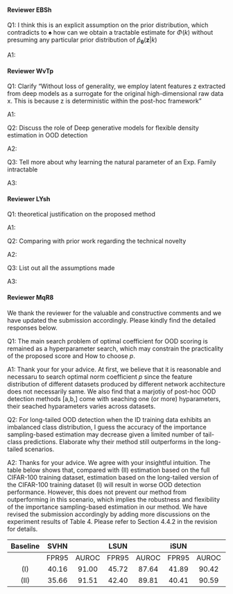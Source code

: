 #### Reviewer EBSh
Q1: I think this is an explicit assumption on the prior distribution, which contradicts to $\spadesuit$ how can we obtain a tractable estimate for $\Phi (k)$ without presuming any particular prior distribution of $\hat{p}_{\boldsymbol{\theta}}\left(\mathbf{z}|k \right)$

A1: 

#### Reviewer WvTp
Q1: Clarify “Without loss of generality, we employ latent features z extracted from deep models as a surrogate for the original high-dimensional raw data x. This is because z is deterministic within the post-hoc framework”

A1: 

Q2: Discuss the role of Deep generative models for flexible density estimation in OOD detection

A2:

Q3: Tell more about why learning the natural parameter of an Exp. Family intractable

A3:

#### Reviewer LYsh
Q1: theoretical justification on the proposed method

A1:

Q2: Comparing with prior work regarding the technical novelty

A2:

Q3: List out all the assumptions made

A3:

#### Reviewer MqR8
We thank the reviewer for the valuable and constructive comments and we have updated the submission accordingly. Please kindly find the detailed responses below.

Q1: The main search problem of optimal coefficient for OOD scoring is remained as a hyperparameter search, which may constrain the practicality of the proposed score and How to choose $p$.

A1: Thank your for your advice. At first, we believe that it is reasonable and necessaru to search optimal norm coefficient $p$ since the feature distribution of different datasets produced by different network acchitecture does not necessarily same. We also find that a marjotiy of post-hoc OOD detection methods [a,b,] come with seaching one (or more) hyparameters, their seached hyparameters varies across datasets. 

Q2: For long-tailed OOD detection when the ID training data exhibits an imbalanced class distribution, I guess the accuracy of the importance sampling-based estimation may decrease given a limited number of tail-class predictions. Elaborate why their method still outperforms in the long-tailed scenarios.

A2:  Thanks for your advice. We agree with your insightful intuition. The table below shows that, compared with (II) estimation based on the full CIFAR-100 training dataset, estimation based on the long-tailed version of the CIFAR-100 training dataset (I) will result in worse OOD detection performance. However, this does not prevent our method from outperforming in this scenario, which implies the robustness and flexibility of the importance sampling-based estimation in our method. We have revised the submission accordingly by adding more discussions on the experiment results of Table 4. Please refer to Section 4.4.2 in the revision for details.

|      Baseline  |      SVHN    |              |      LSUN    |              |      iSUN    |              |     Textures    |              |     Places       |              |     Average    |              |
|:--------------:|:------------:|:------------:|:------------:|:------------:|:------------:|:------------:|:---------------:|:------------:|:----------------:|:------------:|:--------------:|:------------:|
|                |     FPR95    |     AUROC    |     FPR95    |     AUROC    |     FPR95    |     AUROC    |       FPR95     |     AUROC    |       FPR95      |     AUROC    |      FPR95     |     AUROC    |
|       (I)      |     40.16    |     91.00    |     45.72    |     87.64    |     41.89    |     90.42    |       40.50     |     86.80    |       91.74      |     58.44    |      52.00     |     82.86    |
|       (II)      |     35.66    |     91.51    |     42.40    |     89.81    |     40.41    |     90.59    |       34.54     |     88.90    |       89.28      |     62.84    |      48.46     |     84.73    |
